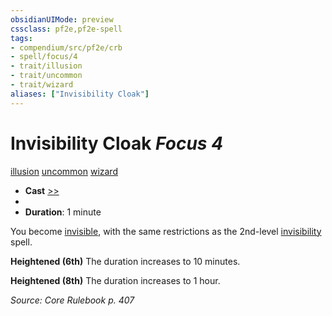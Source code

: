 ```yaml
---
obsidianUIMode: preview
cssclass: pf2e,pf2e-spell
tags:
- compendium/src/pf2e/crb
- spell/focus/4
- trait/illusion
- trait/uncommon
- trait/wizard
aliases: ["Invisibility Cloak"]
---
```

# Invisibility Cloak *Focus 4*   
[illusion](rules/traits/illusion.md "Illusion School Trait")  [uncommon](rules/traits/uncommon.md "Uncommon Rarity Trait")  [wizard](rules/traits/wizard.md "Wizard Class Trait")  

- **Cast** [>>](rules/core-rulebook/chapter-9-playing-the-game.md#Actions "Two-Action") 
- 
- **Duration**: 1 minute

You become [invisible](rules/conditions.md#Invisible), with the same restrictions as the 2nd-level [invisibility](compendium/spells/invisibility.md) spell.

**Heightened (6th)** The duration increases to 10 minutes.

**Heightened (8th)** The duration increases to 1 hour.

*Source: Core Rulebook p. 407*